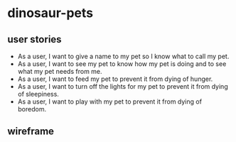 # dinosaur-pets

## user stories

- As a user, I want to give a name to my pet so I know what to call my pet.
- As a user, I want to see my pet to know how my pet is doing and to see what my pet needs from me.
- As a user, I want to feed my pet to prevent it from dying of hunger.
- As a user, I want to turn off the lights for my pet to prevent it from dying of sleepiness.
- As a user, I want to play with my pet to prevent it from dying of boredom.


## wireframe